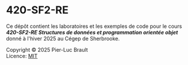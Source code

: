 # 420-SF2-RE

Ce dépôt contient les laboratoires et les exemples de code pour le cours ***420-SF2-RE Structures de données et programmation orientée objet*** donné à l'hiver 2025 au Cégep de Sherbrooke.

Copyright © 2025 Pier-Luc Brault  
Licence: [MIT](LICENSE)  
